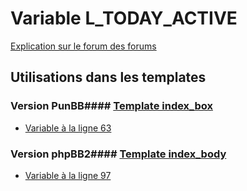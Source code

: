 # Variable L_TODAY_ACTIVE
[Explication sur le forum des forums](http://forum.forumactif.com/t294113-listing-des-variables#L_TODAY_ACTIVE)
## Utilisations dans les templates
### Version PunBB#### [Template index_box](punbb/index_box.md)
* [Variable à la ligne 63](../punbb/index_box.tpl#L63)
### Version phpBB2#### [Template index_body](subsilver/index_body.md)
* [Variable à la ligne 97](../subsilver/index_body.tpl#L97)
